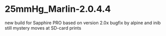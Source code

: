 # 25mmHg_Marlin-2.0.4.4
new build for Sapphire PRO
based on version 2.0x bugfix by alpine and inib
still mystery moves at SD-card prints
